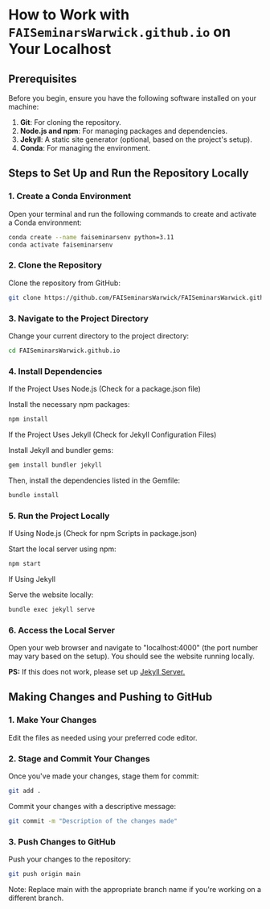 # How to Work with `FAISeminarsWarwick.github.io` on Your Localhost

## Prerequisites

Before you begin, ensure you have the following software installed on your machine:

1. **Git**: For cloning the repository.
2. **Node.js and npm**: For managing packages and dependencies.
3. **Jekyll**: A static site generator (optional, based on the project's setup).
4. **Conda**: For managing the environment.

## Steps to Set Up and Run the Repository Locally

### 1. Create a Conda Environment

Open your terminal and run the following commands to create and activate a Conda environment:

```bash
conda create --name faiseminarsenv python=3.11
conda activate faiseminarsenv
```

### 2. Clone the Repository

Clone the repository from GitHub:

```bash
git clone https://github.com/FAISeminarsWarwick/FAISeminarsWarwick.github.io.git
```

### 3. Navigate to the Project Directory

Change your current directory to the project directory:

```bash
cd FAISeminarsWarwick.github.io
```

### 4. Install Dependencies

If the Project Uses Node.js (Check for a package.json file)

Install the necessary npm packages:

```bash
npm install
```

If the Project Uses Jekyll (Check for Jekyll Configuration Files)

Install Jekyll and bundler gems:

```bash
gem install bundler jekyll
```

Then, install the dependencies listed in the Gemfile:

```bash
bundle install
```

### 5. Run the Project Locally

If Using Node.js (Check for npm Scripts in package.json)

Start the local server using npm:

```bash
npm start
```

If Using Jekyll

Serve the website locally:

```bash
bundle exec jekyll serve
```

### 6. Access the Local Server

Open your web browser and navigate to "localhost:4000" (the port number may vary based on the setup). You should see the website running locally.

**PS:** If this does not work, please set up [Jekyll Server.](install_server.md)

## Making Changes and Pushing to GitHub

### 1. Make Your Changes

Edit the files as needed using your preferred code editor.

### 2. Stage and Commit Your Changes

Once you've made your changes, stage them for commit:

```bash
git add .
```

Commit your changes with a descriptive message:

```bash
git commit -m "Description of the changes made"
```

### 3. Push Changes to GitHub

Push your changes to the repository:

```bash
git push origin main
```

Note: Replace main with the appropriate branch name if you're working on a different branch.
